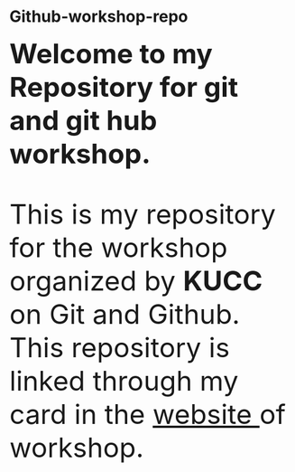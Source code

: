 # Github-workshop-repo
<font size= 7>
  <font><b>Welcome to my</b></font>
<b>Repository for git and git hub workshop.</b>

This is my repository for the workshop organized by <b>KUCC</b> on Git and Github. This repository is linked through my card in the <a href="https://kucc-git-github-2022.netlify.app/">website </a>of workshop. 
